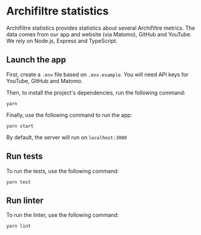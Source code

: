 # Archifiltre statistics

Archifiltre statistics provides statistics about several Archifiltre metrics. The data comes from our app and website (via Matomo), GitHub and YouTube. We rely on Node.js, Express and TypeScript.

## Launch the app

First, create a `.env` file based on `.env.example`. You will need API keys for YouTube, GitHub and Matomo.

Then, to install the project's dependencies, run the following command:
```
yarn
```

Finally, use the following command to run the app:
```
yarn start
```

By default, the server will run on `localhost:3000`

## Run tests

To run the tests, use the following command:
```
yarn test
```

## Run linter

To run the linter, use the following command:
```
yarn lint
```
